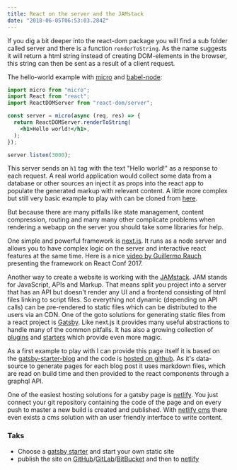 ```yaml
---
title: React on the server and the JAMstack
date: "2018-06-05T06:53:03.284Z"
---
```


If you dig a bit deeper into the react-dom package you will
find a sub folder called server and there is a function
`renderToString`. As the name suggests it will return a html
string instead of creating DOM-elements in the browser, this
string can then be sent as a result of a client request.

The hello-world example with
[micro](https://github.com/zeit/micro) and
[babel-node](https://new.babeljs.io/docs/en/next/babel-node.html):

```jsx
import micro from "micro";
import React from "react";
import ReactDOMServer from "react-dom/server";

const server = micro(async (req, res) => {
  return ReactDOMServer.renderToString(
    <h1>Hello world!</h1>,
  );
});

server.listen(3000);
```

This server sends an `h1` tag with the text "Hello world!"
as a response to each request. A real world application
would collect some data from a database or other sources an
inject it as props into the react app to populate the
generated markup with relevant content. A little more
complex but still very basic example to play with can be
cloned from
[here](https://github.com/kaoDev/react-minimal-ssr).

But because there are many pitfalls like state management,
content compression, routing and many many other complicate
problems when rendering a webapp on the server you should
take some libraries for help.

One simple and powerful framework is
[next.js](https://nextjs.org/). It runs as a node server and
allows you to have complex logic on the server and
interactive react features at the same time. Here is a nice
[video by Guillermo Rauch](https://www.youtube.com/watch?v=evaMpdSiZKk)
presenting the framework on React Conf 2017.

Another way to create a website is working with the
[JAMstack](https://jamstack.org/). JAM stands for
JavaScript, APIs and Markup. That means split you project
into a server that has an API but doesn't render any UI and
a frontend consisting of html files linking to script files.
So everything not dynamic (depending on API calls) can be
pre-rendered to static files which can be distributed to the
users via an CDN. One of the goto solutions for generating
static files from a react project is
[Gatsby](https://www.gatsbyjs.org/). Like next.js it
provides many useful abstractions to handle many of the
common pitfalls. It has also a growing collection of
[plugins](https://www.gatsbyjs.org/plugins/) and
[starters](https://www.gatsbyjs.org/docs/gatsby-starters/)
which provide even more magic.

As a first example to play with I can provide this page
itself it is based on the
[gatsby-starter-blog](https://github.com/gatsbyjs/gatsby-starter-blog)
and the code is
[hosted on github](https://github.com/kaoDev/project-webapp).
As it's data-source to generate pages for each blog post it
uses markdown files, which are read on build time and then
provided to the react components through a graphql API.

One of the easiest hosting solutions for a gatsby page is
[netlify](https://www.netlify.com/). You just connect your
git repository containing the code of the page and on every
push to master a new build is created and published. With
[netlify cms](https://www.netlifycms.org/) there even exists
a cms solution with an user friendly interface to write
content.

### Taks

* Choose a
  [gatsby starter](https://www.gatsbyjs.org/docs/gatsby-starters/)
  and start your own static site
* publish the site on
  [GitHub](https://github.com)/[GitLab](https://gitlab.com/)/[BitBucket](https://bitbucket.com)
  and then to [netlify](https://www.netlify.com/)
